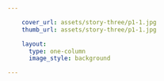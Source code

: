 ```yaml
---

    cover_url: assets/story-three/p1-1.jpg
    thumb_url: assets/story-three/p1-1.jpg

    layout:
      type: one-column
      image_style: background

---
```

